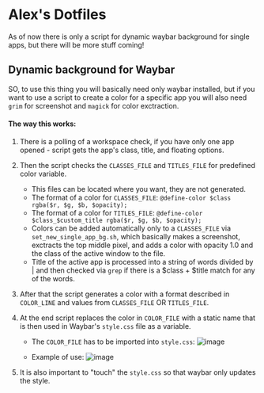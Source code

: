 # Alex's Dotfiles
As of now there is only a script for dynamic waybar background for single apps, but there will be more stuff coming!

## Dynamic background for Waybar

SO, to use this thing you will basically need only waybar installed, but if you want to use a script to create a color for a specific app you will also need `grim` for screenshot and `magick` for color exctraction.

#### The way this works:
1. There is a polling of a workspace check, if you have only one app opened - script gets the app's class, title, and floating options.
2. Then the script checks the `CLASSES_FILE` and `TITLES_FILE` for predefined color variable.
   - This files can be located where you want, they are not generated.
   - The format of a color for `CLASSES_FILE`: `@define-color $class rgba($r, $g, $b, $opacity);`
   - The format of a color for `TITLES_FILE`: `@define-color $class_$custom_title rgba($r, $g, $b, $opacity);`
   - Colors can be added automatically only to a `CLASSES_FILE` via `set_new_single_app_bg.sh`, which basically makes a screenshot, exctracts the top middle pixel, and adds a color with opacity 1.0 and the class of the active window to the file.
   - Title of the active app is processed into a string of words divided by | and then checked via `grep` if there is a $class + $title match for any of the words.
3. After that the script generates a color with a format described in `COLOR_LINE` and values from `CLASSES_FILE` OR `TITLES_FILE`.
4. At the end script replaces the color in `COLOR_FILE` with a static name that is then used in Waybar's `style.css` file as a variable.
   - The `COLOR_FILE` has to be imported into `style.css`: ![image](https://github.com/user-attachments/assets/7168e338-089f-476a-a0f6-c2706eade895)

   - Example of use: ![image](https://github.com/user-attachments/assets/a1b76136-7d8d-43ae-a776-6fde2e365ae1)

6. It is also important to "touch" the `style.css` so that waybar only updates the style.
